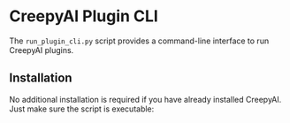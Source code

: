 # CreepyAI Plugin CLI

The `run_plugin_cli.py` script provides a command-line interface to run CreepyAI plugins.

## Installation

No additional installation is required if you have already installed CreepyAI. Just make sure the script is executable:

